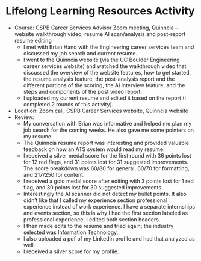 # Lifelong Learning Resources Activity

- Course: CSPB Career Services Advisor Zoom meeting, Quinncia – website walkthrough video, resume AI scan/analysis and post-report resume editing
  - I met with Brian Hand with the Engineering career services team and discussed my job search and current resume.
  - I went to the Quinncia website (via the UC Boulder Engineering career services website) and watched the walkthrough video that discussed the overview of the website features, how to get started, the resume analysis feature, the post-analysis report and the different portions of the scoring, the AI interview feature, and the steps and components of the post video report.
  - I uploaded my current resume and edited it based on the report (I completed 2 rounds of this activity).
- Location: Zoom call, CSPB Career Services website, Quinncia website 
- Review: 
  - My conversation with Brian was informative and helped me plan my job search for the coming weeks. He also gave me some pointers on my resume. 
  - The Quinncia resume report was interesting and provided valuable feedback on how an ATS system would read my resume.
  - I received a silver medal score for the first round with 36 points lost for 12 red flags, and 31 points lost for 31 suggested improvements. The score breakdown was 60/80 for general, 60/70 for formatting, and 217/250 for content.
  - I received a gold medal score after editing with 3 points lost for 1 red flag, and 30 points lost for 30 suggested improvements.
  - Interestingly the AI scanner did not detect my bullet points. It also didn’t like that I called my experience section professional experience instead of work experience. I have a separate internships and events section, so this is why I had the first section labeled as professional experience. I edited both section headers.
  - I then made edits to the resume and tried again; the industry selected was Information Technology.
  - I also uploaded a pdf of my LinkedIn profile and had that analyzed as well.
  - I received a silver score for my profile.
